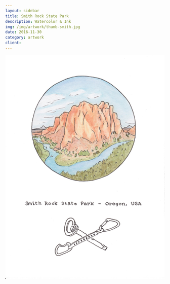 ```yaml
---
layout: sidebar
title: Smith Rock State Park
description: Watercolor & Ink
img: /img/artwork/thumb-smith.jpg
date: 2016-11-30
category: artwork
client:
---
```

![smith rock sp](/img/artwork/smith_rock-1200w.jpg)